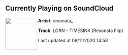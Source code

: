 ## Currently Playing on SoundCloud

[<img align="left" width="100" src="https://i1.sndcdn.com/artworks-000660416917-dwhbfc-t50x50.jpg">](https://soundcloud.com/resonata/timesink)

**Artist**: resonata_ 

**Track**: LORN - TIMESINK (Resonata Flip)

Last updated at 08/11/2020 14:58
